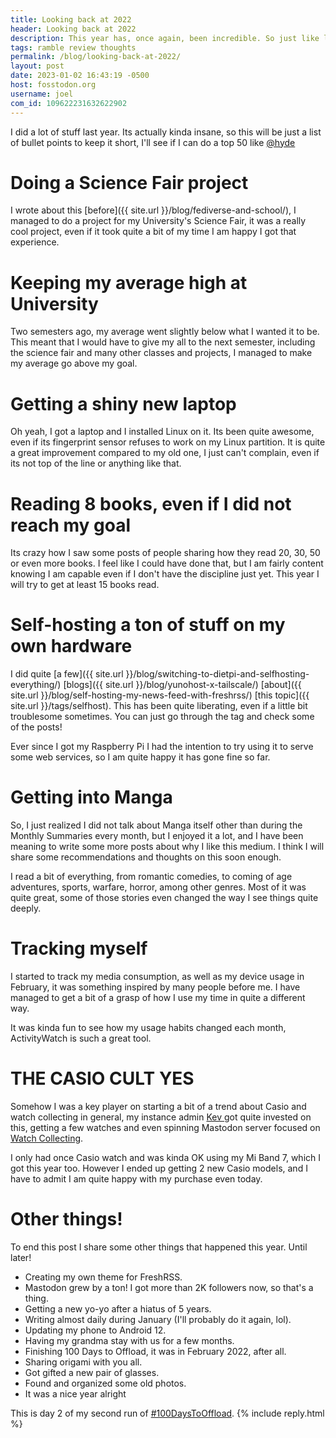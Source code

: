 ```yaml
---
title: Looking back at 2022
header: Looking back at 2022
description: This year has, once again, been incredible. So just like last year, I share a bit of the highlights of 2022 for me.
tags: ramble review thoughts
permalink: /blog/looking-back-at-2022/
layout: post
date: 2023-01-02 16:43:19 -0500
host: fosstodon.org
username: joel
com_id: 109622231632622902
---
```


I did a lot of stuff last year. Its actually kinda insane, so this will be just a list of bullet points to keep it short, I'll see if I can do a top 50 like [@hyde](https://lazybear.social/@hyde)

# Doing a Science Fair project

I wrote about this [before]({{ site.url }}/blog/fediverse-and-school/), I managed to do a project for my University's Science Fair, it was a really cool project, even if it took quite a bit of my time I am happy I got that experience.

# Keeping my average high at University

Two semesters ago, my average went slightly below what I wanted it to be. This meant that I would have to give my all to the next semester, including the science fair and many other classes and projects, I managed to make my average go above my goal.

# Getting a shiny new laptop

Oh yeah, I got a laptop and I installed Linux on it. Its been quite awesome, even if its fingerprint sensor refuses to work on my Linux partition. It is quite a great improvement compared to my old one, I just can't complain, even if its not top of the line or anything like that.

# Reading 8 books, even if I did not reach my goal

Its crazy how I saw some posts of people sharing how they read 20, 30, 50 or even more books. I feel like I could have done that, but I am fairly content knowing I am capable even if I don't have the discipline just yet. This year I will try to get at least 15 books read.

# Self-hosting a ton of stuff on my own hardware

I did quite [a few]({{ site.url }}/blog/switching-to-dietpi-and-selfhosting-everything/) [blogs]({{ site.url }}/blog/yunohost-x-tailscale/) [about]({{ site.url }}/blog/self-hosting-my-news-feed-with-freshrss/) [this topic]({{ site.url }}/tags/selfhost). This has been quite liberating, even if a little bit troublesome sometimes. You can just go through the tag and check some of the posts!

Ever since I got my Raspberry Pi I had the intention to try using it to serve some web services, so I am quite happy it has gone fine so far.

# Getting into Manga

So, I just realized I did not talk about Manga itself other than during the Monthly Summaries every month, but I enjoyed it a lot, and I have been meaning to write some more posts about why I like this medium. I think I will share some recommendations and thoughts on this soon enough.

I read a bit of everything, from romantic comedies, to coming of age adventures, sports, warfare, horror, among other genres. Most of it was quite great, some of those stories even changed the way I see things quite deeply.

# Tracking myself

I started to track my media consumption, as well as my device usage in February, it was something inspired by many people before me. I have managed to get a bit of a grasp of how I use my time in quite a different way.

It was kinda fun to see how my usage habits changed each month, ActivityWatch is such a great tool.

# THE CASIO CULT YES

Somehow I was a key player on starting a bit of a trend about Casio and watch collecting in general, my instance admin [Kev ](https://kevquirk.com) got quite invested on this, getting a few watches and even spinning Mastodon server focused on [Watch Collecting](https://wristwatch.social).

I only had once Casio watch and was kinda OK using my Mi Band 7, which I got this year too. However I ended up getting 2 new Casio models, and I have to admit I am quite happy with my purchase even today.

# Other things!

To end this post I share some other things that happened this year. Until later!

- Creating my own theme for FreshRSS.
- Mastodon grew by a ton! I got more than 2K followers now, so that's a thing.
- Getting a new yo-yo after a hiatus of 5 years.
- Writing almost daily during January (I'll probably do it again, lol).
- Updating my phone to Android 12.
- Having my grandma stay with us for a few months.
- Finishing 100 Days to Offload, it was in February 2022, after all.
- Sharing origami with you all.
- Got gifted a new pair of glasses.
- Found and organized some old photos.
- It was a nice year alright

This is day 2 of my second run of [#100DaysToOffload](https://100daystooffload.com).
{% include reply.html %}
